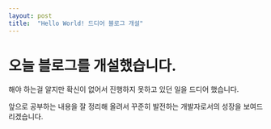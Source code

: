 ```yaml
---
layout: post
title:  "Hello World! 드디어 블로그 개설"
---
```


# 오늘 블로그를 개설했습니다. 
해야 하는걸 알지만 확신이 없어서 진행하지 못하고 있던 일을 드디어 했습니다. 

앞으로 공부하는 내용을 잘 정리해 올려서 
꾸준히 발전하는 개발자로서의 성장을 보여드리겠습니다. 
